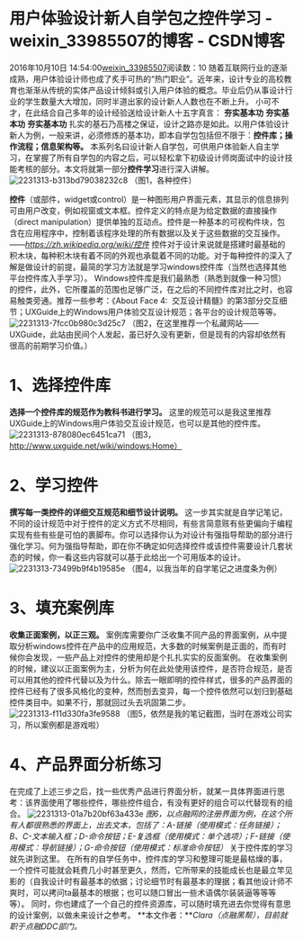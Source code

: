# 用户体验设计新人自学包之控件学习 - weixin_33985507的博客 - CSDN博客
2016年10月10日 14:54:00[weixin_33985507](https://me.csdn.net/weixin_33985507)阅读数：10
随着互联网行业的逐渐成熟，用户体验设计师也成了炙手可热的“热门职业”。近年来，设计专业的高校教育也渐渐从传统的实体产品设计倾斜或引入用户体验的概念。毕业后仍从事设计行业的学生数量大大增加，同时半道出家的设计新人人数也在不断上升。
小可不才，在此结合自己多年的设计经验送给设计新人十五字真言：
**夯实基本功**
**夯实基本功**
**夯实基本功**
扎实的基石乃高楼之保证，设计之路亦是如此。以用户体验设计新人为例，一般来讲，必须修炼的基本功，即本自学包包括但不限于：**控件库；操作流程；信息架构等。**
本系列名曰设计新人自学包，可供用户体验新人自主学习，在掌握了所有自学包的内容之后，可以轻松拿下初级设计师岗面试中的设计技能考核的部分。本文将就第一部分**控件学习**进行深入讲解。
![2231313-b313bd79038232c8](https://upload-images.jianshu.io/upload_images/2231313-b313bd79038232c8)
（图1，各种控件）
> 
**控件**（或部件，widget或control）是一种图形用户界面元素，其显示的信息排列可由用户改变，例如视窗或文本框。控件定义的特点是为给定数据的直接操作（direct manipulation）提供单独的互动点。控件是一种基本的可视构件块，包含在应用程序中，控制着该程序处理的所有数据以及关于这些数据的交互操作。
*——https://zh.wikipedia.org/wiki/控件*
控件对于设计来说就是搭建时最基础的积木块，每种积木块有着不同的外观也承载着不同的功能。对于每种控件的深入了解是做设计的前提，最简的学习方法就是学习windows控件库（当然也选择其他平台控件库入手学习）。
Windows控件库是我们最熟悉（熟悉到就像一种习惯）的控件，此外，它所覆盖的范围也足够广泛，在之后的不同控件库对比之时，也容易触类旁通。推荐一些参考：《About Face 4:  交互设计精髓》的第3部分交互细节；UXGuide上的Windows用户体验交互设计规范；各平台的设计规范等等。
![2231313-7fcc0b980c3d25c7](https://upload-images.jianshu.io/upload_images/2231313-7fcc0b980c3d25c7)
（图2，在这里推荐一个私藏网站——UXGuide，此站由民间个人发起，虽已好久没有更新，但是现有的内容却依然有很高的前期学习价值。）
# 1、**选择控件库**
**选择一个控件库的规范作为教科书进行学习。**
这里的规范可以是我这里推荐UXGuide上的Windows用户体验交互设计规范，也可以是其他的控件库。
![2231313-878080ec6451ca71](https://upload-images.jianshu.io/upload_images/2231313-878080ec6451ca71)
（图3，http://www.uxguide.net/wiki/windows:Home）
# 2、**学习控件**
**撰写每一类控件的详细交互规范和细节设计说明。**
这一步其实就是自学记笔记，不同的设计规范中对于控件的定义方式不尽相同，有些言简意赅有些更偏向于编程实现有些有些是可怕的裹脚布。你可以选择你认为对设计有强指导帮助的部分进行强化学习。何为强指导帮助，即在你不确定如何选择控件或该控件需要设计几套状态的时候，你一看这些内容就可以基于此给出一个可用版本的设计。
![2231313-73499b9f4b19585e](https://upload-images.jianshu.io/upload_images/2231313-73499b9f4b19585e)
（图4，以我当年的自学笔记之进度条为例）
# 3、**填充案例库**
**收集正面案例，以正三观。**
案例库需要你广泛收集不同产品的界面案例，从中提取分析windows控件在产品中的应用规范，大多数的时候案例是正面的，而有时候你会发现，一些产品上对控件的使用却是个扎扎实实的反面案例。
在收集案例的时候，建议以正面案例为主，分析为何在此处使用该控件，是否符合规范，是否可以用其他的控件代替以及为什么。除去一眼即明的控件样式，很多的产品界面的控件已经有了很多风格化的变种，然而刨去变异，每一个控件依然可以划归到基础控件类目中。如果不行，那就回过头去巩固第二步。
![2231313-f11d330fa3fe9588](https://upload-images.jianshu.io/upload_images/2231313-f11d330fa3fe9588)
（图5，依然是我的笔记截图，当时在游戏公司实习，所以案例都是游戏啦）
# 4、**产品界面分析练习**
在完成了上述三步之后，找一些优秀产品进行界面分析，就某一具体界面进行思考：该界面使用了哪些控件，哪些控件组合，有没有更好的组合可以代替现有的组合。
![2231313-01a7b20bf63a433e](https://upload-images.jianshu.io/upload_images/2231313-01a7b20bf63a433e)
*图6，以点融网的注册界面为例，在这个所有人都很熟悉的界面上，出去文本，包括了：A-链接（使用模式：任务链接）；B、C-文本输入框；D-命令按钮；E-复选框（使用模式：单个选项）；F-链接（使用模式：导航链接）；G-命令按钮（使用模式：标准命令按钮）*
关于控件库的学习就先讲到这里。
在所有的自学任务中，控件库的学习和整理可能是最枯燥的事，一个控件可能就会耗费几小时甚至更久，然而，它所带来的技能成长也是最立竿见影的（自我设计时有最基本的依据；讨论细节时有最基本的理据；看其他设计师不爽时，可以拷问ta最基本的根据；也可以随口冒出一些术语偶尔装装逼等等等等）。
同时，你也建成了一个自己的控件资源库，可以随时填充进去你觉得有意思的设计案例，以做未来设计之参考。
**本文作者：***Clara（点融黑帮），目前就职于点融DDC部门。*
